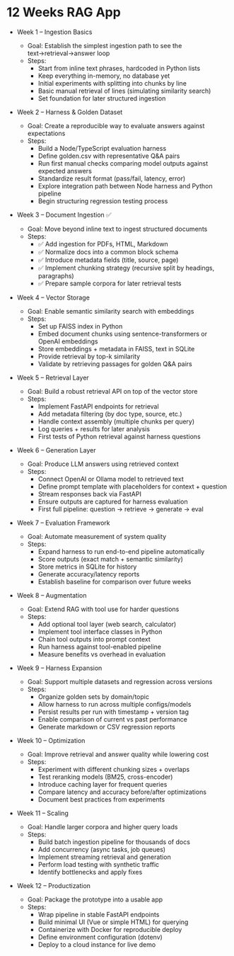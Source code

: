 # 12 Weeks RAG App

- Week 1 – Ingestion Basics

  - Goal: Establish the simplest ingestion path to see the text→retrieval→answer loop
  - Steps:
    - Start from inline text phrases, hardcoded in Python lists
    - Keep everything in-memory, no database yet
    - Initial experiments with splitting into chunks by line
    - Basic manual retrieval of lines (simulating similarity search)
    - Set foundation for later structured ingestion

- Week 2 – Harness & Golden Dataset

  - Goal: Create a reproducible way to evaluate answers against expectations
  - Steps:
    - Build a Node/TypeScript evaluation harness
    - Define golden.csv with representative Q&A pairs
    - Run first manual checks comparing model outputs against expected answers
    - Standardize result format (pass/fail, latency, error)
    - Explore integration path between Node harness and Python pipeline
    - Begin structuring regression testing process

- Week 3 – Document Ingestion ✅

  - Goal: Move beyond inline text to ingest structured documents
  - Steps:
    - ✅ Add ingestion for PDFs, HTML, Markdown
    - ✅ Normalize docs into a common block schema
    - ✅ Introduce metadata fields (title, source, page)
    - ✅ Implement chunking strategy (recursive split by headings, paragraphs)
    - ✅ Prepare sample corpora for later retrieval tests

- Week 4 – Vector Storage

  - Goal: Enable semantic similarity search with embeddings
  - Steps:
    - Set up FAISS index in Python
    - Embed document chunks using sentence-transformers or OpenAI embeddings
    - Store embeddings + metadata in FAISS, text in SQLite
    - Provide retrieval by top-k similarity
    - Validate by retrieving passages for golden Q&A pairs

- Week 5 – Retrieval Layer

  - Goal: Build a robust retrieval API on top of the vector store
  - Steps:
    - Implement FastAPI endpoints for retrieval
    - Add metadata filtering (by doc type, source, etc.)
    - Handle context assembly (multiple chunks per query)
    - Log queries + results for later analysis
    - First tests of Python retrieval against harness questions

- Week 6 – Generation Layer

  - Goal: Produce LLM answers using retrieved context
  - Steps:
    - Connect OpenAI or Ollama model to retrieved text
    - Define prompt template with placeholders for context + question
    - Stream responses back via FastAPI
    - Ensure outputs are captured for harness evaluation
    - First full pipeline: question → retrieve → generate → eval

- Week 7 – Evaluation Framework

  - Goal: Automate measurement of system quality
  - Steps:
    - Expand harness to run end-to-end pipeline automatically
    - Score outputs (exact match + semantic similarity)
    - Store metrics in SQLite for history
    - Generate accuracy/latency reports
    - Establish baseline for comparison over future weeks

- Week 8 – Augmentation

  - Goal: Extend RAG with tool use for harder questions
  - Steps:
    - Add optional tool layer (web search, calculator)
    - Implement tool interface classes in Python
    - Chain tool outputs into prompt context
    - Run harness against tool-enabled pipeline
    - Measure benefits vs overhead in evaluation

- Week 9 – Harness Expansion

  - Goal: Support multiple datasets and regression across versions
  - Steps:
    - Organize golden sets by domain/topic
    - Allow harness to run across multiple configs/models
    - Persist results per run with timestamp + version tag
    - Enable comparison of current vs past performance
    - Generate markdown or CSV regression reports

- Week 10 – Optimization

  - Goal: Improve retrieval and answer quality while lowering cost
  - Steps:
    - Experiment with different chunking sizes + overlaps
    - Test reranking models (BM25, cross-encoder)
    - Introduce caching layer for frequent queries
    - Compare latency and accuracy before/after optimizations
    - Document best practices from experiments

- Week 11 – Scaling

  - Goal: Handle larger corpora and higher query loads
  - Steps:
    - Build batch ingestion pipeline for thousands of docs
    - Add concurrency (async tasks, job queues)
    - Implement streaming retrieval and generation
    - Perform load testing with synthetic traffic
    - Identify bottlenecks and apply fixes

- Week 12 – Productization
  - Goal: Package the prototype into a usable app
  - Steps:
    - Wrap pipeline in stable FastAPI endpoints
    - Build minimal UI (Vue or simple HTML) for querying
    - Containerize with Docker for reproducible deploy
    - Define environment configuration (dotenv)
    - Deploy to a cloud instance for live demo
